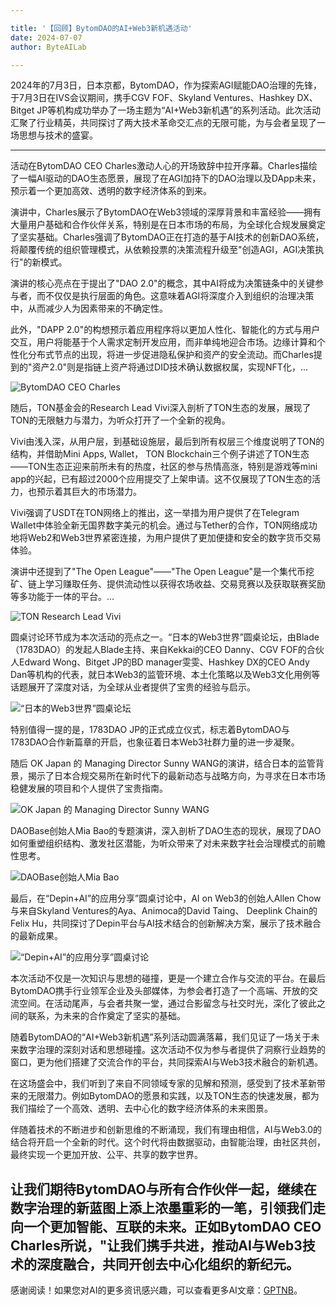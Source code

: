 ```yaml
---

title: '【回顾】BytomDAO的AI+Web3新机遇活动'
date: 2024-07-07
author: ByteAILab

---
```


2024年的7月3日，日本京都，BytomDAO，作为探索AGI赋能DAO治理的先锋，于7月3日在IVS会议期间，携手CGV FOF、Skyland Ventures、Hashkey DX、Bitget JP等机构成功举办了一场主题为“AI+Web3新机遇”的系列活动。此次活动汇聚了行业精英，共同探讨了两大技术革命交汇点的无限可能，为与会者呈现了一场思想与技术的盛宴。

---


活动在BytomDAO CEO Charles激动人心的开场致辞中拉开序幕。Charles描绘了一幅AI驱动的DAO生态愿景，展现了在AGI加持下的DAO治理以及DApp未来，预示着一个更加高效、透明的数字经济体系的到来。

演讲中，Charles展示了BytomDAO在Web3领域的深厚背景和丰富经验——拥有大量用户基础和合作伙伴关系，特别是在日本市场的布局，为全球化合规发展奠定了坚实基础。Charles强调了BytomDAO正在打造的基于AI技术的创新DAO系统，将颠覆传统的组织管理模式，从依赖投票的决策流程升级至"创造AGI，AGI决策执行"的新模式。

演讲的核心亮点在于提出了"DAO 2.0"的概念，其中AI将成为决策链条中的关键参与者，而不仅仅是执行层面的角色。这意味着AGI将深度介入到组织的治理决策中，从而减少人为因素带来的不确定性。

此外，"DAPP 2.0"的构想预示着应用程序将以更加人性化、智能化的方式与用户交互，用户将能基于个人需求定制开发应用，而非单纯地迎合市场。边缘计算和个性化分布式节点的出现，将进一步促进隐私保护和资产的安全流动。而Charles提到的"资产2.0"则是指链上资产将通过DID技术确认数据权属，实现NFT化，...

![BytomDAO CEO Charles](http://www.jesonc.com/upload/500F79EDF3F780A7F3877DE902F67058/1720058737355/lqidv_F6iOQLmkyk0Eu-CTo-drz4.jpg)

随后，TON基金会的Research Lead Vivi深入剖析了TON生态的发展，展现了TON的无限魅力与潜力，为听众打开了一个全新的视角。

Vivi由浅入深，从用户层，到基础设施层，最后到所有权层三个维度说明了TON的结构，并借助Mini Apps, Wallet， TON Blockchain三个例子讲述了TON生态——TON生态正迎来前所未有的热度，社区的参与热情高涨，特别是游戏等mini app的兴起，已有超过2000个应用提交了上架申请。这不仅展现了TON生态的活力，也预示着其巨大的市场潜力。

Vivi强调了USDT在TON网络上的推出，这一举措为用户提供了在Telegram Wallet中体验全新无国界数字美元的机会。通过与Tether的合作，TON网络成功地将Web2和Web3世界紧密连接，为用户提供了更加便捷和安全的数字货币交易体验。

演讲中还提到了"The Open League"——"The Open League"是一个集代币挖矿、链上学习赚取任务、提供流动性以获得农场收益、交易竞赛以及获取联赛奖励等多功能于一体的平台。...

![TON Research Lead Vivi](http://www.jesonc.com/upload/500F79EDF3F780A7F3877DE902F67058/1720058797925/lslvn5hQYWR-7AbRMpnuc9AqGYi9.jpg)

圆桌讨论环节成为本次活动的亮点之一。“日本的Web3世界”圆桌论坛，由Blade（1783DAO）的发起人Blade主持、来自Kekkai的CEO Danny、CGV FOF的合伙人Edward Wong、Bitget JP的BD manager雯雯、Hashkey DX的CEO Andy Dan等机构的代表，就日本Web3的监管环境、本土化策略以及Web3文化用例等话题展开了深度对话，为全球从业者提供了宝贵的经验与启示。

![“日本的Web3世界”圆桌论坛](http://www.jesonc.com/upload/500F79EDF3F780A7F3877DE902F67058/1720058847557/FumJGkEMm9z0xelmrHkCS_fSN1wB.jpg)

特别值得一提的是，1783DAO JP的正式成立仪式，标志着BytomDAO与1783DAO合作新篇章的开启，也象征着日本Web3社群力量的进一步凝聚。

随后 OK Japan 的 Managing Director Sunny WANG的演讲，结合日本的监管背景，揭示了日本合规交易所在新时代下的最新动态与战略方向，为寻求在日本市场稳健发展的项目和个人提供了宝贵指南。

![OK Japan 的 Managing Director Sunny WANG](http://www.jesonc.com/upload/500F79EDF3F780A7F3877DE902F67058/1720058874113/lpLFOM5vPYfZ_OimADMAV-XS34d9.jpg)

DAOBase创始人Mia Bao的专题演讲，深入剖析了DAO生态的现状，展现了DAO如何重塑组织结构、激发社区潜能，为听众带来了对未来数字社会治理模式的前瞻性思考。

![DAOBase创始人Mia Bao](http://www.jesonc.com/upload/500F79EDF3F780A7F3877DE902F67058/1720058896218/lhwqAtfivX04dMpW_NCj7nT1IEEO.jpg)

最后，在“Depin+AI”的应用分享”圆桌讨论中，AI on Web3的创始人Allen Chow与来自Skyland Ventures的Aya、Animoca的David Taing、 Deeplink Chain的Felix Hu，共同探讨了Depin平台与AI技术结合的创新解决方案，展示了技术融合的最新成果。

![“Depin+AI”的应用分享”圆桌讨论](http://www.jesonc.com/upload/500F79EDF3F780A7F3877DE902F67058/1720058917404/lqJdzA1vdSt3rXoUOOmrmZW9GmkA.jpg)

本次活动不仅是一次知识与思想的碰撞，更是一个建立合作与交流的平台。在最后BytomDAO携手行业领军企业及头部媒体，为参会者打造了一个高端、开放的交流空间。在活动尾声，与会者共聚一堂，通过合影留念与社交时光，深化了彼此之间的联系，为未来的合作奠定了坚实的基础。

随着BytomDAO的“AI+Web3新机遇”系列活动圆满落幕，我们见证了一场关于未来数字治理的深刻对话和思想碰撞。这次活动不仅为参与者提供了洞察行业趋势的窗口，更为他们搭建了交流合作的平台，共同探索AI与Web3技术融合的新机遇。

在这场盛会中，我们听到了来自不同领域专家的见解和预测，感受到了技术革新带来的无限潜力。例如BytomDAO的愿景和实践，以及TON生态的快速发展，都为我们描绘了一个高效、透明、去中心化的数字经济体系的未来图景。

伴随着技术的不断进步和创新思维的不断涌现，我们有理由相信，AI与Web3.0的结合将开启一个全新的时代。这个时代将由数据驱动，由智能治理，由社区共创，最终实现一个更加开放、公平、共享的数字世界。

让我们期待BytomDAO与所有合作伙伴一起，继续在数字治理的新蓝图上添上浓墨重彩的一笔，引领我们走向一个更加智能、互联的未来。正如BytomDAO CEO Charles所说，"让我们携手共进，推动AI与Web3技术的深度融合，共同开创去中心化组织的新纪元。
---
感谢阅读！如果您对AI的更多资讯感兴趣，可以查看更多AI文章：[GPTNB](https://gptnb.com)。